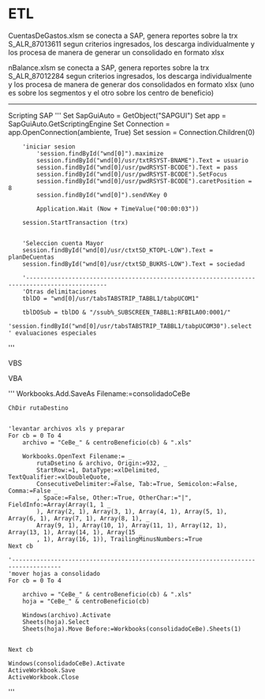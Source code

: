 # ETL

CuentasDeGastos.xlsm se conecta a SAP, genera reportes sobre la trx S_ALR_87013611 segun criterios ingresados, los descarga individualmente y los procesa de manera de generar un consolidado en formato xlsx

nBalance.xlsm se conecta a SAP, genera reportes sobre la trx S_ALR_87012284 segun criterios ingresados, los descarga individualmente y los procesa de manera de generar dos consolidados en formato xlsx (uno es sobre los segmentos y el otro sobre los centro de beneficio)

---------------
Scripting SAP
'''
Set SapGuiAuto = GetObject("SAPGUI")
       Set app = SapGuiAuto.GetScriptingEngine
       Set Connection = app.OpenConnection(ambiente, True)
       Set session = Connection.Children(0)

        
        'iniciar sesion
            'session.findById("wnd[0]").maximize
            session.findById("wnd[0]/usr/txtRSYST-BNAME").Text = usuario
            session.findById("wnd[0]/usr/pwdRSYST-BCODE").Text = pass
            session.findById("wnd[0]/usr/pwdRSYST-BCODE").SetFocus
            session.findById("wnd[0]/usr/pwdRSYST-BCODE").caretPosition = 8
            session.findById("wnd[0]").sendVKey 0
        
            Application.Wait (Now + TimeValue("00:00:03"))
            
        session.StartTransaction (trx)
                

        'Seleccion cuenta Mayor
        session.findById("wnd[0]/usr/ctxtSD_KTOPL-LOW").Text = planDeCuentas
        session.findById("wnd[0]/usr/ctxtSD_BUKRS-LOW").Text = sociedad
        
        '---------------------------------------------------------------------------------------------
        'Otras delimitaciones
        tblDO = "wnd[0]/usr/tabsTABSTRIP_TABBL1/tabpUCOM1"
        
        tblDOSub = tblDO & "/ssub%_SUBSCREEN_TABBL1:RFBILA00:0001/"
        'session.findById("wnd[0]/usr/tabsTABSTRIP_TABBL1/tabpUCOM30").select ' evaluaciones especiales
'''


VBS



VBA

'''
Workbooks.Add.SaveAs Filename:=consolidadoCeBe
    
    ChDir rutaDestino
    
    
    'levantar archivos xls y preparar
    For cb = 0 To 4
        archivo = "CeBe_" & centroBeneficio(cb) & ".xls"
        
        Workbooks.OpenText Filename:= _
            rutaDsetino & archivo, Origin:=932, _
            StartRow:=1, DataType:=xlDelimited, TextQualifier:=xlDoubleQuote, _
            ConsecutiveDelimiter:=False, Tab:=True, Semicolon:=False, Comma:=False _
            , Space:=False, Other:=True, OtherChar:="|", FieldInfo:=Array(Array(1, 1 _
            ), Array(2, 1), Array(3, 1), Array(4, 1), Array(5, 1), Array(6, 1), Array(7, 1), Array(8, 1), _
            Array(9, 1), Array(10, 1), Array(11, 1), Array(12, 1), Array(13, 1), Array(14, 1), Array(15 _
            , 1), Array(16, 1)), TrailingMinusNumbers:=True
    Next cb
    
    '------------------------------------------------------------------------------------
    'mover hojas a consolidado
    For cb = 0 To 4
    
        archivo = "CeBe_" & centroBeneficio(cb) & ".xls"
        hoja = "CeBe_" & centroBeneficio(cb)
        
        Windows(archivo).Activate
        Sheets(hoja).Select
        Sheets(hoja).Move Before:=Workbooks(consolidadoCeBe).Sheets(1)
        
        
    Next cb
 
    Windows(consolidadoCeBe).Activate
    ActiveWorkbook.Save
    ActiveWorkbook.Close
'''
